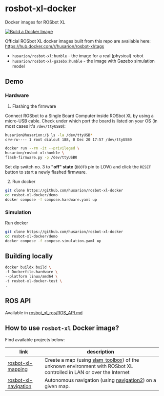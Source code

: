 # rosbot-xl-docker

Docker images for ROSbot XL

[![Build a Docker Image](https://github.com/husarion/rosbot-xl-docker/actions/workflows/ros-docker-image.yaml/badge.svg)](https://github.com/husarion/rosbot-xl-docker/actions/workflows/ros-docker-image.yaml)

Official ROSbot XL docker images built from this repo are available here: https://hub.docker.com/r/husarion/rosbot-xl/tags

- `husarion/rosbot-xl:humble` - the image for a real (physical) robot
- `husarion/rosbot-xl-gazebo:humble` - the image with Gazebo simulation model

## Demo

### Hardware

1. Flashing the firmware

Connect ROSbot to a Single Board Computer inside ROSbot XL by using a micro-USB cable. Check under which port the board is listed on your OS (in most cases it's `/dev/ttyUSB0`):

```bash
husarion@husarion:/$ ls -la /dev/ttyUSB*
crw-rw---- 1 root dialout 188, 0 Dec 20 17:57 /dev/ttyUSB0
```

```bash
docker run --rm -it --privileged \
husarion/rosbot-xl:humble \
flash-firmware.py -p /dev/ttyUSB0
```

Set dip switch no. 3 to **"off" state**  (`BOOT0` pin to LOW) and click the `RESET` button to start a newly flashed firmware.

2. Run docker

```bash
git clone https://github.com/husarion/rosbot-xl-docker
cd rosbot-xl-docker/demo
docker compose -f compose.hardware.yaml up
```

### Simulation

Run docker

```bash
git clone https://github.com/husarion/rosbot-xl-docker
cd rosbot-xl-docker/demo
docker compose -f compose.simulation.yaml up
```

## Building locally

```bash
docker buildx build \
-f Dockerfile.hardware \
--platform linux/amd64 \
-t rosbot-xl-docker-test \
.
```

## ROS API

Available in [rosbot_xl_ros/ROS_API.md](https://github.com/husarion/rosbot_xl_ros/blob/master/ROS_API.md)

## How to use `rosbot-xl` Docker image?

Find available projects below:

| link | description |
| - | - |
| [rosbot-xl-mapping](https://github.com/husarion/rosbot-xl-mapping) | Create a map (using [slam_toolbox](https://github.com/SteveMacenski/slam_toolbox)) of the unknown environment with ROSbot XL controlled in LAN or over the Internet |
| [rosbot-xl-navigation](https://github.com/husarion/rosbot-xl-navigation) | Autonomous navigation (using [navigation2](https://github.com/ros-planning/navigation2)) on a given map.  |
